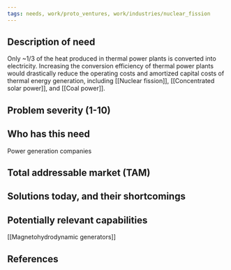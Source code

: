 ```yaml
---
tags: needs, work/proto_ventures, work/industries/nuclear_fission
---
```

## Description of need
Only ~1/3 of the heat produced in thermal power plants is converted into electricity. Increasing the conversion efficiency of thermal power plants would drastically reduce the operating costs and amortized capital costs of thermal energy generation, including [[Nuclear fission]], [[Concentrated solar power]], and [[Coal power]].

## Problem severity (1-10)

## Who has this need
Power generation companies

## Total addressable market (TAM)

## Solutions today, and their shortcomings

## Potentially relevant capabilities
[[Magnetohydrodynamic generators]]

## References
